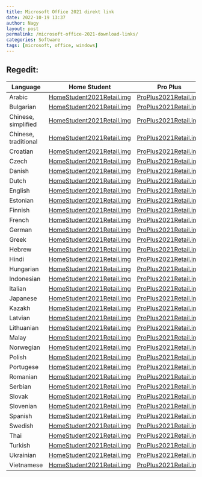 ```yaml
---
title: Microsoft Office 2021 direkt link
date: 2022-10-19 13:37
author: Nagy
layout: post
permalink: /microsoft-office-2021-download-links/
categories: Software
tags: [microsoft, office, windows]
---
```


## Regedit:

| Language | Home Student | Pro Plus |
| ------------- | ------------- | ----- |
| Arabic | [HomeStudent2021Retail.img](https://officecdn.microsoft.com/db/492350F6-3A01-4F97-B9C0-C7C6DDF67D60/media/ar-SA/HomeStudent2021Retail.img) | [ProPlus2021Retail.img](https://officecdn.microsoft.com/db/492350F6-3A01-4F97-B9C0-C7C6DDF67D60/media/ar-SA/ProPlus2021Retail.img) |
| Bulgarian | [HomeStudent2021Retail.img](https://officecdn.microsoft.com/db/492350F6-3A01-4F97-B9C0-C7C6DDF67D60/media/bg-BG/HomeStudent2021Retail.img) | [ProPlus2021Retail.img](https://officecdn.microsoft.com/db/492350F6-3A01-4F97-B9C0-C7C6DDF67D60/media/bg-BG/ProPlus2021Retail.img) |
| Chinese, simplified | [HomeStudent2021Retail.img](https://officecdn.microsoft.com/db/492350F6-3A01-4F97-B9C0-C7C6DDF67D60/media/zh-CN/HomeStudent2021Retail.img) | [ProPlus2021Retail.img](https://officecdn.microsoft.com/db/492350F6-3A01-4F97-B9C0-C7C6DDF67D60/media/zh-CN/ProPlus2021Retail.img) |
| Chinese, traditional | [HomeStudent2021Retail.img](https://officecdn.microsoft.com/db/492350F6-3A01-4F97-B9C0-C7C6DDF67D60/media/zh-TW/HomeStudent2021Retail.img) | [ProPlus2021Retail.img](https://officecdn.microsoft.com/db/492350F6-3A01-4F97-B9C0-C7C6DDF67D60/media/zh-TW/ProPlus2021Retail.img) |
| Croatian | [HomeStudent2021Retail.img](https://officecdn.microsoft.com/db/492350F6-3A01-4F97-B9C0-C7C6DDF67D60/media/hr-HR/HomeStudent2021Retail.img) | [ProPlus2021Retail.img](https://officecdn.microsoft.com/db/492350F6-3A01-4F97-B9C0-C7C6DDF67D60/media/hr-HR/ProPlus2021Retail.img) |
| Czech | [HomeStudent2021Retail.img](https://officecdn.microsoft.com/db/492350F6-3A01-4F97-B9C0-C7C6DDF67D60/media/cs-CZ/HomeStudent2021Retail.img) | [ProPlus2021Retail.img](https://officecdn.microsoft.com/db/492350F6-3A01-4F97-B9C0-C7C6DDF67D60/media/cs-CZ/ProPlus2021Retail.img) |
| Danish | [HomeStudent2021Retail.img](https://officecdn.microsoft.com/db/492350F6-3A01-4F97-B9C0-C7C6DDF67D60/media/da-DK/HomeStudent2021Retail.img) | [ProPlus2021Retail.img](https://officecdn.microsoft.com/db/492350F6-3A01-4F97-B9C0-C7C6DDF67D60/media/da-DK/ProPlus2021Retail.img) |
| Dutch | [HomeStudent2021Retail.img](https://officecdn.microsoft.com/db/492350F6-3A01-4F97-B9C0-C7C6DDF67D60/media/nl-NL/HomeStudent2021Retail.img) | [ProPlus2021Retail.img](https://officecdn.microsoft.com/db/492350F6-3A01-4F97-B9C0-C7C6DDF67D60/media/nl-NL/ProPlus2021Retail.img) |
| English | [HomeStudent2021Retail.img](https://officecdn.microsoft.com/db/492350F6-3A01-4F97-B9C0-C7C6DDF67D60/media/en-US/HomeStudent2021Retail.img) | [ProPlus2021Retail.img](https://officecdn.microsoft.com/db/492350F6-3A01-4F97-B9C0-C7C6DDF67D60/media/en-US/ProPlus2021Retail.img) |
| Estonian | [HomeStudent2021Retail.img](https://officecdn.microsoft.com/db/492350F6-3A01-4F97-B9C0-C7C6DDF67D60/media/et-EE/HomeStudent2021Retail.img) | [ProPlus2021Retail.img](https://officecdn.microsoft.com/db/492350F6-3A01-4F97-B9C0-C7C6DDF67D60/media/et-EE/ProPlus2021Retail.img) |
| Finnish | [HomeStudent2021Retail.img](https://officecdn.microsoft.com/db/492350F6-3A01-4F97-B9C0-C7C6DDF67D60/media/fi-FI/HomeStudent2021Retail.img) | [ProPlus2021Retail.img](https://officecdn.microsoft.com/db/492350F6-3A01-4F97-B9C0-C7C6DDF67D60/media/fi-FI/ProPlus2021Retail.img) |
| French | [HomeStudent2021Retail.img](https://officecdn.microsoft.com/db/492350F6-3A01-4F97-B9C0-C7C6DDF67D60/media/fr-FR/HomeStudent2021Retail.img) | [ProPlus2021Retail.img](https://officecdn.microsoft.com/db/492350F6-3A01-4F97-B9C0-C7C6DDF67D60/media/fr-FR/ProPlus2021Retail.img) |
| German | [HomeStudent2021Retail.img](https://officecdn.microsoft.com/db/492350F6-3A01-4F97-B9C0-C7C6DDF67D60/media/de-DE/HomeStudent2021Retail.img) | [ProPlus2021Retail.img](https://officecdn.microsoft.com/db/492350F6-3A01-4F97-B9C0-C7C6DDF67D60/media/de-DE/ProPlus2021Retail.img) |
| Greek | [HomeStudent2021Retail.img](https://officecdn.microsoft.com/db/492350F6-3A01-4F97-B9C0-C7C6DDF67D60/media/el-GR/HomeStudent2021Retail.img) | [ProPlus2021Retail.img](https://officecdn.microsoft.com/db/492350F6-3A01-4F97-B9C0-C7C6DDF67D60/media/el-GR/ProPlus2021Retail.img) |
| Hebrew | [HomeStudent2021Retail.img](https://officecdn.microsoft.com/db/492350F6-3A01-4F97-B9C0-C7C6DDF67D60/media/he-IL/HomeStudent2021Retail.img) | [ProPlus2021Retail.img](https://officecdn.microsoft.com/db/492350F6-3A01-4F97-B9C0-C7C6DDF67D60/media/he-IL/ProPlus2021Retail.img) |
| Hindi | [HomeStudent2021Retail.img](https://officecdn.microsoft.com/db/492350F6-3A01-4F97-B9C0-C7C6DDF67D60/media/hi-IN/HomeStudent2021Retail.img) | [ProPlus2021Retail.img](https://officecdn.microsoft.com/db/492350F6-3A01-4F97-B9C0-C7C6DDF67D60/media/hi-IN/ProPlus2021Retail.img) |
| Hungarian | [HomeStudent2021Retail.img](https://officecdn.microsoft.com/db/492350F6-3A01-4F97-B9C0-C7C6DDF67D60/media/hu-HU/HomeStudent2021Retail.img) | [ProPlus2021Retail.img](https://officecdn.microsoft.com/db/492350F6-3A01-4F97-B9C0-C7C6DDF67D60/media/hu-HU/ProPlus2021Retail.img) |
| Indonesian | [HomeStudent2021Retail.img](https://officecdn.microsoft.com/db/492350F6-3A01-4F97-B9C0-C7C6DDF67D60/media/id-ID/HomeStudent2021Retail.img) | [ProPlus2021Retail.img](https://officecdn.microsoft.com/db/492350F6-3A01-4F97-B9C0-C7C6DDF67D60/media/id-ID/ProPlus2021Retail.img) |
| Italian | [HomeStudent2021Retail.img](https://officecdn.microsoft.com/db/492350F6-3A01-4F97-B9C0-C7C6DDF67D60/media/it-IT/HomeStudent2021Retail.img) | [ProPlus2021Retail.img](https://officecdn.microsoft.com/db/492350F6-3A01-4F97-B9C0-C7C6DDF67D60/media/it-IT/ProPlus2021Retail.img) |
| Japanese | [HomeStudent2021Retail.img](https://officecdn.microsoft.com/db/492350F6-3A01-4F97-B9C0-C7C6DDF67D60/media/ja-JP/HomeStudent2021Retail.img) | [ProPlus2021Retail.img](https://officecdn.microsoft.com/db/492350F6-3A01-4F97-B9C0-C7C6DDF67D60/media/ja-JP/ProPlus2021Retail.img) |
| Kazakh | [HomeStudent2021Retail.img](https://officecdn.microsoft.com/db/492350F6-3A01-4F97-B9C0-C7C6DDF67D60/media/kk-KZ/HomeStudent2021Retail.img) | [ProPlus2021Retail.img](https://officecdn.microsoft.com/db/492350F6-3A01-4F97-B9C0-C7C6DDF67D60/media/kk-KZ/ProPlus2021Retail.img) |
| Latvian | [HomeStudent2021Retail.img](https://officecdn.microsoft.com/db/492350F6-3A01-4F97-B9C0-C7C6DDF67D60/media/lv-LV/HomeStudent2021Retail.img) | [ProPlus2021Retail.img](https://officecdn.microsoft.com/db/492350F6-3A01-4F97-B9C0-C7C6DDF67D60/media/lv-LV/ProPlus2021Retail.img) |
| Lithuanian | [HomeStudent2021Retail.img](https://officecdn.microsoft.com/db/492350F6-3A01-4F97-B9C0-C7C6DDF67D60/media/lt-LT/HomeStudent2021Retail.img) | [ProPlus2021Retail.img](https://officecdn.microsoft.com/db/492350F6-3A01-4F97-B9C0-C7C6DDF67D60/media/lt-LT/ProPlus2021Retail.img) |
| Malay | [HomeStudent2021Retail.img](https://officecdn.microsoft.com/db/492350F6-3A01-4F97-B9C0-C7C6DDF67D60/media/ms-MY/HomeStudent2021Retail.img) | [ProPlus2021Retail.img](https://officecdn.microsoft.com/db/492350F6-3A01-4F97-B9C0-C7C6DDF67D60/media/ms-MY/ProPlus2021Retail.img) |
| Norwegian | [HomeStudent2021Retail.img](https://officecdn.microsoft.com/db/492350F6-3A01-4F97-B9C0-C7C6DDF67D60/media/nb-NO/HomeStudent2021Retail.img) | [ProPlus2021Retail.img](https://officecdn.microsoft.com/db/492350F6-3A01-4F97-B9C0-C7C6DDF67D60/media/nb-NO/ProPlus2021Retail.img) |
| Polish | [HomeStudent2021Retail.img](https://officecdn.microsoft.com/db/492350F6-3A01-4F97-B9C0-C7C6DDF67D60/media/pl-PL/HomeStudent2021Retail.img) | [ProPlus2021Retail.img](https://officecdn.microsoft.com/db/492350F6-3A01-4F97-B9C0-C7C6DDF67D60/media/pl-PL/ProPlus2021Retail.img) |
| Portugese | [HomeStudent2021Retail.img](https://officecdn.microsoft.com/db/492350F6-3A01-4F97-B9C0-C7C6DDF67D60/media/pt-PT/HomeStudent2021Retail.img) | [ProPlus2021Retail.img](https://officecdn.microsoft.com/db/492350F6-3A01-4F97-B9C0-C7C6DDF67D60/media/pt-PT/ProPlus2021Retail.img) |
| Romanian | [HomeStudent2021Retail.img](https://officecdn.microsoft.com/db/492350F6-3A01-4F97-B9C0-C7C6DDF67D60/media/ro-RO/HomeStudent2021Retail.img) | [ProPlus2021Retail.img](https://officecdn.microsoft.com/db/492350F6-3A01-4F97-B9C0-C7C6DDF67D60/media/ro-RO/ProPlus2021Retail.img) |
| Serbian | [HomeStudent2021Retail.img](https://officecdn.microsoft.com/db/492350F6-3A01-4F97-B9C0-C7C6DDF67D60/media/sr-latn-RS/HomeStudent2021Retail.img) | [ProPlus2021Retail.img](https://officecdn.microsoft.com/db/492350F6-3A01-4F97-B9C0-C7C6DDF67D60/media/sr-latn-RS/ProPlus2021Retail.img) |
| Slovak | [HomeStudent2021Retail.img](https://officecdn.microsoft.com/db/492350F6-3A01-4F97-B9C0-C7C6DDF67D60/media/sk-SK/HomeStudent2021Retail.img) | [ProPlus2021Retail.img](https://officecdn.microsoft.com/db/492350F6-3A01-4F97-B9C0-C7C6DDF67D60/media/sk-SK/ProPlus2021Retail.img) |
| Slovenian | [HomeStudent2021Retail.img](https://officecdn.microsoft.com/db/492350F6-3A01-4F97-B9C0-C7C6DDF67D60/media/sl-SI/HomeStudent2021Retail.img) | [ProPlus2021Retail.img](https://officecdn.microsoft.com/db/492350F6-3A01-4F97-B9C0-C7C6DDF67D60/media/sl-SI/ProPlus2021Retail.img) |
| Spanish | [HomeStudent2021Retail.img](https://officecdn.microsoft.com/db/492350F6-3A01-4F97-B9C0-C7C6DDF67D60/media/es-ES/HomeStudent2021Retail.img) | [ProPlus2021Retail.img](https://officecdn.microsoft.com/db/492350F6-3A01-4F97-B9C0-C7C6DDF67D60/media/es-ES/ProPlus2021Retail.img) |
| Swedish | [HomeStudent2021Retail.img](https://officecdn.microsoft.com/db/492350F6-3A01-4F97-B9C0-C7C6DDF67D60/media/sv-SE/HomeStudent2021Retail.img) | [ProPlus2021Retail.img](https://officecdn.microsoft.com/db/492350F6-3A01-4F97-B9C0-C7C6DDF67D60/media/sv-SE/ProPlus2021Retail.img) |
| Thai | [HomeStudent2021Retail.img](https://officecdn.microsoft.com/db/492350F6-3A01-4F97-B9C0-C7C6DDF67D60/media/th-TH/HomeStudent2021Retail.img) | [ProPlus2021Retail.img](https://officecdn.microsoft.com/db/492350F6-3A01-4F97-B9C0-C7C6DDF67D60/media/th-TH/ProPlus2021Retail.img) |
| Turkish | [HomeStudent2021Retail.img](https://officecdn.microsoft.com/db/492350F6-3A01-4F97-B9C0-C7C6DDF67D60/media/tr-TR/HomeStudent2021Retail.img) | [ProPlus2021Retail.img](https://officecdn.microsoft.com/db/492350F6-3A01-4F97-B9C0-C7C6DDF67D60/media/tr-TR/ProPlus2021Retail.img) |
| Ukrainian | [HomeStudent2021Retail.img](https://officecdn.microsoft.com/db/492350F6-3A01-4F97-B9C0-C7C6DDF67D60/media/uk-UA/HomeStudent2021Retail.img) | [ProPlus2021Retail.img](https://officecdn.microsoft.com/db/492350F6-3A01-4F97-B9C0-C7C6DDF67D60/media/uk-UA/ProPlus2021Retail.img) |
| Vietnamese | [HomeStudent2021Retail.img](https://officecdn.microsoft.com/db/492350F6-3A01-4F97-B9C0-C7C6DDF67D60/media/vi-VN/HomeStudent2021Retail.img) | [ProPlus2021Retail.img](https://officecdn.microsoft.com/db/492350F6-3A01-4F97-B9C0-C7C6DDF67D60/media/vi-VN/ProPlus2021Retail.img) |